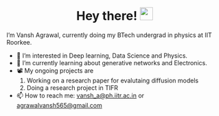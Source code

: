 <h1 align = "center">
  Hey there!
  <img src="https://media.giphy.com/media/hvRJCLFzcasrR4ia7z/giphy.gif" width="30px"/>
</h1>

I’m Vansh Agrawal, currently doing my BTech undergrad in physics at IIT Roorkee.
- 👀 I’m interested in Deep learning, Data Science and Physics.
- 🌱 I’m currently learning about generative networks and Electronics.
- 📽️ My ongoing projects are
     1) Working on a research paper for evalutaing diffusion models
     2) Doing a research project in TIFR
- 📫 How to reach me: vansh_a@ph.iitr.ac.in or agrawalvansh565@gmail.com
